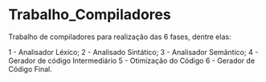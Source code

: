 # Trabalho_Compiladores
Trabalho de compiladores para realização das 6 fases, dentre elas:

1 - Analisador Léxico;
2 - Analisado Sintático;
3 - Analisador Semãntico;
4 - Gerador de código Intermediário
5 - Otimização do Código
6 - Gerador de Código Final.
